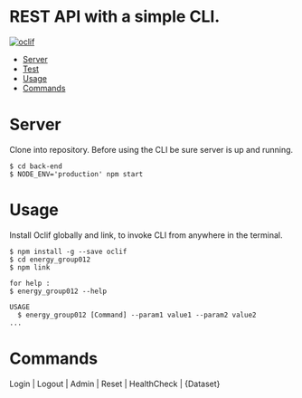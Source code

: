 REST API with a simple CLI.
===============


[![oclif](https://img.shields.io/badge/cli-oclif-brightgreen.svg)](https://oclif.io)

<!-- toc -->
* [Server](#server)
* [Test](#test)
* [Usage](#usage)
* [Commands](#commands)

<!-- tocstop -->

# Server
Clone into repository.
Before using the CLI be sure server is up and running.
<!-- server -->
```sh-session
$ cd back-end
$ NODE_ENV='production' npm start
```
<!-- serverstop -->

# Usage
Install Oclif globally and link, to invoke CLI from anywhere in the terminal. 
<!-- usage -->
```sh-session
$ npm install -g --save oclif
$ cd energy_group012
$ npm link

for help :
$ energy_group012 --help 

USAGE
  $ energy_group012 [Command] --param1 value1 --param2 value2
...
```
<!-- usagestop -->
# Commands
<!-- commands -->
Login |
Logout |
Admin |
Reset | 
HealthCheck | 
{Dataset}

